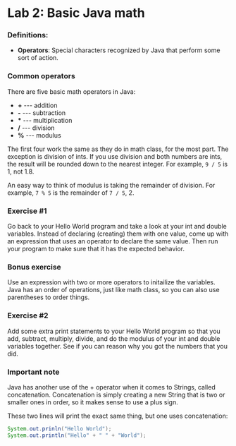 # Lab 2: Basic Java math

### Definitions:

* **Operators**: Special characters recognized by Java that perform some sort of action.

### Common operators

There are five basic math operators in Java:
* **\+** \-\-\- addition
* **\-** \-\-\- subtraction
* **\*** \-\-\- multiplication
* **/** \-\-\- division
* **%** \-\-\- modulus

The first four work the same as they do in math class, for the most part. The exception is division of ints. If you use division and both numbers are ints, the result will be rounded down to the nearest integer. For example, ```9 / 5``` is 1, not 1.8.

An easy way to think of modulus is taking the remainder of division. For example, ```7 % 5``` is the remainder of ```7 / 5```, 2.

### Exercise #1
Go back to your Hello World program and take a look at your int and double variables. Instead of declaring (creating) them with one value, come up with an expression that uses an operator to declare the same value. Then run your program to make sure that it has the expected behavior.
### Bonus exercise
Use an expression with two or more operators to initailize the variables. Java has an order of operations, just like math class, so you can also use parentheses to order things.

### Exercise #2
Add some extra print statements to your Hello World program so that you add, subtract, multiply, divide, and do the modulus of your int and double variables together. See if you can reason why you got the numbers that you did.

### Important note
Java has another use of the \+ operator when it comes to Strings, called concatenation. Concatenation is simply creating a new String that is two or smaller ones in order, so it makes sense to use a plus sign. 

These two lines will print the exact same thing, but one uses concatenation:
```java
System.out.prinln("Hello World");
System.out.println("Hello" + " " + "World");
